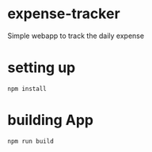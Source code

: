 # expense-tracker
Simple webapp to track the daily expense

# setting up
`npm install`

# building App
`npm run build`